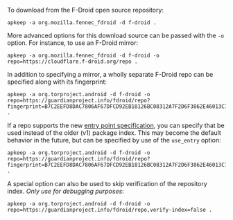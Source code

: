 To download from the F-Droid open source repository:

```shell
apkeep -a org.mozilla.fennec_fdroid -d f-droid .
```

More advanced options for this download source can be passed with the `-o` option.  For instance, to use an F-Droid mirror:

```shell
apkeep -a org.mozilla.fennec_fdroid -d f-droid -o repo=https://cloudflare.f-droid.org/repo .
```

In addition to specifying a mirror, a wholly separate F-Droid repo can be specified along with its fingerprint:

```shell
apkeep -a org.torproject.android -d f-droid -o repo=https://guardianproject.info/fdroid/repo?fingerprint=B7C2EEFD8DAC7806AF67DFCD92EB18126BC08312A7F2D6F3862E46013C7A6135 .
```

If a repo supports the new [entry point specification](https://f-droid.org/docs/All_our_APIs/#the-repo-index), you can specify that be used instead of the older (v1) package index.  This may become the default behavior in the future, but can be specified by use of the `use_entry` option:

```shell
apkeep -a org.torproject.android -d f-droid -o repo=https://guardianproject.info/fdroid/repo?fingerprint=B7C2EEFD8DAC7806AF67DFCD92EB18126BC08312A7F2D6F3862E46013C7A6135,use_entry=true .
```

A special option can also be used to skip verification of the repository index.  *Only use for debugging purposes*:

```shell
apkeep -a org.torproject.android -d f-droid -o repo=https://guardianproject.info/fdroid/repo,verify-index=false .
```
